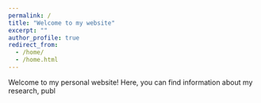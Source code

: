 ```yaml
---
permalink: /
title: "Welcome to my website"
excerpt: ""
author_profile: true
redirect_from: 
  - /home/
  - /home.html
---
```


Welcome to my personal website! Here, you can find information about my research, publ
